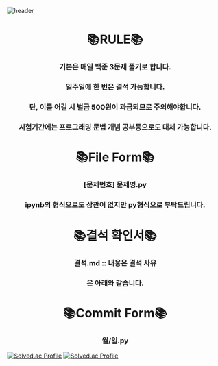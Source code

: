 ![header](https://capsule-render.vercel.app/api?type=waving&color=auto&height=270&section=header&text=Beakjoon%20Challenge&fontSize=90)

<div align=center><h1>📚RULE📚</h1></div>
<div align=center>
  <h3>기본은 매일 백준 3문제 풀기로 합니다.</h3>
  <h3>일주일에 한 번은 결석 가능합니다.</h3>
  <h3>단, 이를 어길 시 벌금 500원이 과금되므로 주의해야합니다.</h3>
  <h3>시험기간에는 프로그래밍 문법 개념 공부등으로도 대체 가능합니다.</h3>
</div>
<div align=center><h1>📚File Form📚</h1></div>

<div align=center>
  <h3>[문제번호] 문제명.py</h3>
  <h3>ipynb의 형식으로도 상관이 없지만 py형식으로 부탁드립니다.</h3>
</div>

<div align=center><h1>📚결석 확인서📚</h1></div>

  <div align=center>
  <h3>결석.md :: 내용은 결석 사유</h3>
  <h3>은 아래와 같습니다.</h3>
  </div>
  
<div align=center><h1>📚Commit Form📚</h1></div>

  <div align=center>
  <h3>월/일.py</h3>
  </div>
  


[![Solved.ac Profile](http://mazassumnida.wtf/api/v2/generate_badge?boj=freshsider)](https://solved.ac/profile/freshsider)
[![Solved.ac Profile](http://mazassumnida.wtf/api/v2/generate_badge?boj=jiyul570)](https://solved.ac/profile/freshsider)
